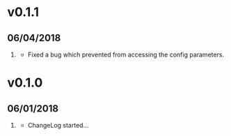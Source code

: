# v0.1.1
##  06/04/2018

1. [](#bugfix)
    * Fixed a bug which prevented from accessing the config parameters.
    
# v0.1.0
##  06/01/2018

1. [](#new)
    * ChangeLog started...
